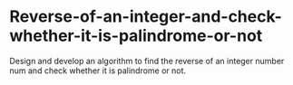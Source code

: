 # Reverse-of-an-integer-and-check-whether-it-is-palindrome-or-not
Design and develop an algorithm to find the reverse of an integer number num and check whether it is palindrome or not.
